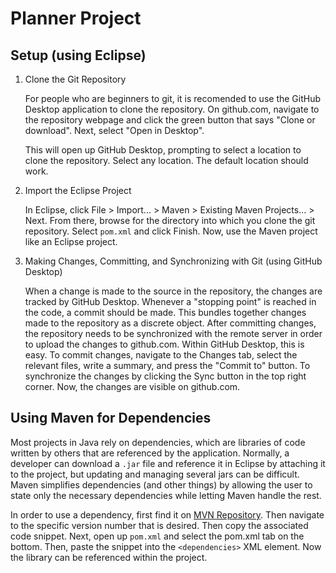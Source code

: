 # Planner Project

## Setup (using Eclipse)
1. Clone the Git Repository
	
	For people who are beginners to git, it is recomended to use the GitHub Desktop application to clone the repository. On github.com, navigate to the repository webpage and click the green button that says "Clone or download". Next, select "Open in Desktop".
	
	This will open up GitHub Desktop, prompting to select a location to clone the repository. Select any location. The default location should work.
	
2. Import the Eclipse Project
	
	In Eclipse, click File > Import... > Maven > Existing Maven Projects... > Next. From there, browse for the directory into which you clone the git repository. Select ```pom.xml``` and click Finish. Now, use the Maven project like an Eclipse project.
	
3. Making Changes, Committing, and Synchronizing with Git (using GitHub Desktop)

	When a change is made to the source in the repository, the changes are tracked by GitHub Desktop. Whenever a "stopping point" is reached in the code, a commit should be made. This bundles together changes made to the repository as a discrete object. After committing changes, the repository needs to be synchronized with the remote server in order to upload the changes to github.com. Within GitHub Desktop, this is easy. To commit changes, navigate to the Changes tab, select the relevant files, write a summary, and press the "Commit to" button. To synchronize the changes by clicking the Sync button in the top right corner. Now, the changes are visible on github.com.
	
## Using Maven for Dependencies

Most projects in Java rely on dependencies, which are libraries of code written by others that are referenced by the application. Normally, a developer can download a ```.jar``` file and reference it in Eclipse by attaching it to the project, but updating and managing several jars can be difficult. Maven simplifies dependencies (and other things) by allowing the user to state only the necessary dependencies while letting Maven handle the rest.

In order to use a dependency, first find it on [MVN Repository](https://www.mvnrepository.com/). Then navigate to the specific version number that is desired. Then copy the associated code snippet. Next, open up ```pom.xml``` and select the pom.xml tab on the bottom. Then, paste the snippet into the ```<dependencies>``` XML element. Now the library can be referenced within the project.